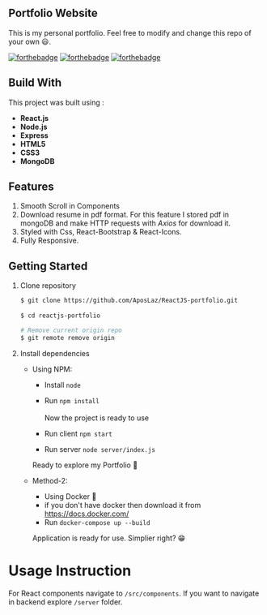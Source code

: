 ## Portfolio Website

This is my personal portfolio. Feel free to modify and change this repo of your own :smiley:.

[![forthebadge](https://forthebadge.com/images/badges/made-with-javascript.svg)](https://forthebadge.com)   [![forthebadge](https://forthebadge.com/images/badges/uses-html.svg)](https://forthebadge.com)   [![forthebadge](https://forthebadge.com/images/badges/uses-css.svg)](https://forthebadge.com)

## Build With

This project was built using :

* **React.js**
* **Node.js**
* **Express**
* **HTML5**
* **CSS3**
* **MongoDB**

## Features

1. Smooth Scroll in Components
2. Download resume in pdf format. For this feature I stored pdf in mongoDB and make HTTP requests with *Axios* for download it.
3. Styled with Css, React-Bootstrap & React-Icons.
4. Fully Responsive.

## Getting Started

1. Clone repository
	```bash
	$ git clone https://github.com/AposLaz/ReactJS-portfolio.git
		
	$ cd reactjs-portfolio

	# Remove current origin repo
	$ git remote remove origin  
	```
2. Install dependencies 
	* Using NPM:
		* Install ```node```
		* Run ```npm install```  
		<br/>Now the project is ready to use
		
		* Run client ```npm start```
		* Run server ```node server/index.js```
	
		Ready to explore my Portfolio :partying_face:
	
	* Method-2:
		* Using Docker :whale2:
		* if you don't have docker then download it from https://docs.docker.com/
		* Run ```docker-compose up --build```
	
		Application is ready for use. Simplier right? :grin:

# Usage Instruction

For React components navigate to ```/src/components```. If you want to navigate in backend explore ```/server``` folder. 






